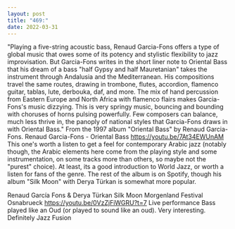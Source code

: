 ```yaml
---
layout: post
title: "469:"
date: 2022-03-31
---
```


"Playing a five-string acoustic bass, Renaud Garcia-Fons offers a type of global music that owes some of its potency and stylistic flexibility to jazz improvisation. But Garcia-Fons writes in the short liner note to Oriental Bass that his dream of a bass "half Gypsy and half Mauretanian" takes the instrument through Andalusia and the Mediterranean. His compositions travel the same routes, drawing in trombone, flutes, accordion, flamenco guitar, tablas, lute, derbouka, daf, and more. The mix of hand percussion from Eastern Europe and North Africa with flamenco flairs makes Garcia-Fons's music dizzying. This is very springy music, bouncing and bounding with choruses of horns pulsing powerfully. Few composers can balance, much less thrive in, the panoply of national styles that Garcia-Fons draws in with Oriental Bass." From the 1997 album "Oriental Bass" by Renaud Garcia-Fons.
 Renaud Garcia-Fons - Oriental Bass
https://youtu.be/7At34EWUnAM 
This one's worth a listen to get a feel for contemporary Arabic jazz (notably though, the Arabic elements here come from the playing style and some instrumentation, on some tracks more than others, so maybe not the "purest" choice). At least, its a good introduction to World Jazz, or worth a listen for fans of the genre. The rest of the album is on Spotify, though his album "Silk Moon" with Derya Türkan is somewhat more popular.

 Renaud García Fons & Derya Türkan Silk Moon Morgenland Festival Osnabrueck
https://youtu.be/0VzZjFiWGRU?t=7
Live performance Bass played like an Oud (or played to sound like an oud). Very interesting. Definitely Jazz Fusion
